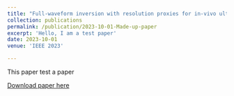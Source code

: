 ```yaml
---
title: "Full-waveform inversion with resolution proxies for in-vivo ultrasound computed tomography"
collection: publications
permalink: /publication/2023-10-01-Made-up-paper
excerpt: 'Hello, I am a test paper'
date: 2023-10-01
venue: 'IEEE 2023'

---
```

This paper test a paper

[Download paper here](https://www.researchgate.net/publication/361066605_Diffuse_ultrasound_computed_tomography)
